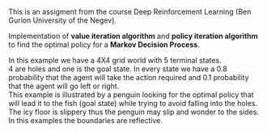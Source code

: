 This is an assigment from the course Deep Reinforcement Learning (Ben Gurion University of the Negev).

Implementation of **value iteration algorithm** and **policy iteration algorithm** to find the optimal policy for a **Markov Decision Process**.  

In this example we have a 4X4 grid world with 5 terminal states.  
4 are holes and one is the goal state. In every state we have a 0.8 probability that the agent will take the action required and 0.1 probability that the agent will go left or right.  
This example is illustrated by a penguin looking for the optimal policy that will lead it to the fish (goal state) while trying to avoid falling into the holes. The icy floor is slippery thus the penguin may slip and wonder to the sides. In this examples the boundaries are reflective. 
